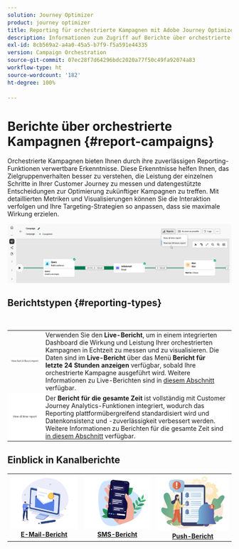 ```yaml
---
solution: Journey Optimizer
product: journey optimizer
title: Reporting für orchestrierte Kampagnen mit Adobe Journey Optimizer
description: Informationen zum Zugriff auf Berichte über orchestrierte Kampagnen mit Adobe Journey Optimizer
exl-id: 8cb569a2-a4a0-45a5-b7f9-f5a591e44335
version: Campaign Orchestration
source-git-commit: 07ec28f7d64296bdc2020a77f50c49fa92074a83
workflow-type: ht
source-wordcount: '182'
ht-degree: 100%

---
```



# Berichte über orchestrierte Kampagnen {#report-campaigns}

Orchestrierte Kampagnen bieten Ihnen durch ihre zuverlässigen Reporting-Funktionen verwertbare Erkenntnisse. Diese Erkenntnisse helfen Ihnen, das Zielgruppenverhalten besser zu verstehen, die Leistung der einzelnen Schritte in Ihrer Customer Journey zu messen und datengestützte Entscheidungen zur Optimierung zukünftiger Kampagnen zu treffen. Mit detaillierten Metriken und Visualisierungen können Sie die Interaktion verfolgen und Ihre Targeting-Strategien so anpassen, dass sie maximale Wirkung erzielen.

![](assets/report-orchestrated.png)

## Berichtstypen {#reporting-types}

<table style="table-layout:auto; width: 100%; border-collapse: collapse;">
  <tbody>
    <tr>
      <td><a href="../reports/live-report.md"><img alt="Live-Bericht" src="assets/last-24hours.png"></a></td>
      <td>
        Verwenden Sie den <b>Live-Bericht</b>, um in einem integrierten Dashboard die Wirkung und Leistung Ihrer orchestrierten Kampagnen in Echtzeit zu messen und zu visualisieren. Die Daten sind im <b>Live-Bericht</b> über das Menü <b>Bericht für letzte 24 Stunden anzeigen</b> verfügbar, sobald Ihre orchestrierte Kampagne ausgeführt wird. Weitere Informationen zu Live-Berichten sind in <a href="../reports/live-report.md">diesem Abschnitt</a> verfügbar.
      </td>
        </br>
    </tr>
    <tr style="background-color: #FFFFFF;">
      <td><a href="../reports/report-gs-cja.md"><img alt="Bericht für gesamte Zeit" src="assets/all-time-report.png"></a></td>
      <td>
        Der <b>Bericht für die gesamte Zeit</b> ist vollständig mit Customer Journey Analytics-Funktionen integriert, wodurch das Reporting plattformübergreifend standardisiert wird und Datenkonsistenz und -zuverlässigkeit verbessert werden. Weitere Informationen zu Berichten für die gesamte Zeit sind <a href="../reports/report-gs-cja.md">in diesem Abschnitt</a> verfügbar.
      </td>
    </tr>
  </tbody>
</table>

## Einblick in Kanalberichte

<table style="table-layout:fixed"><tr style="border: 0; text-align: center;" >
<td><a href="../reports/campaign-global-report-cja-email.md"><img alt="email" src="../channels/assets/do-not-localize/email.png"></a><br/><a href="../reports/campaign-global-report-cja-email.md"><strong>E-Mail-Bericht</strong></a></td>
<td><a href="../reports/campaign-global-report-cja-sms.md"><img alt="sms" src="../channels/assets/do-not-localize/sms.png"></a><br/><a href="../reports/campaign-global-report-cja-sms.md"><strong>SMS-Bericht</strong></a></td>
<td><a href="../reports/campaign-global-report-cja-push.md"><img alt="push" src="../channels/assets/do-not-localize/push.png"></a><a href="../reports/campaign-global-report-cja-push.md"><strong>Push-Bericht</strong></a></td>
</tr></table>

